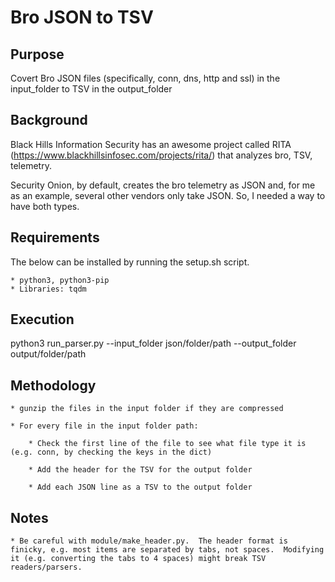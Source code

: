# Bro JSON to TSV

## Purpose

Covert Bro JSON files (specifically, conn, dns, http and ssl) in the input_folder to TSV in the output_folder 

## Background

Black Hills Information Security has an awesome project called RITA (https://www.blackhillsinfosec.com/projects/rita/) that analyzes bro, TSV, telemetry.

Security Onion, by default, creates the bro telemetry as JSON and, for me as an example, several other vendors only take JSON.  So, I needed a way to have both types.


## Requirements

The below can be installed by running the setup.sh script.

    * python3, python3-pip
    * Libraries: tqdm

## Execution

python3 run_parser.py --input_folder json/folder/path --output_folder output/folder/path

## Methodology

    * gunzip the files in the input folder if they are compressed

    * For every file in the input folder path:

        * Check the first line of the file to see what file type it is (e.g. conn, by checking the keys in the dict)

        * Add the header for the TSV for the output folder

        * Add each JSON line as a TSV to the output folder

## Notes

    * Be careful with module/make_header.py.  The header format is finicky, e.g. most items are separated by tabs, not spaces.  Modifying it (e.g. converting the tabs to 4 spaces) might break TSV readers/parsers.
